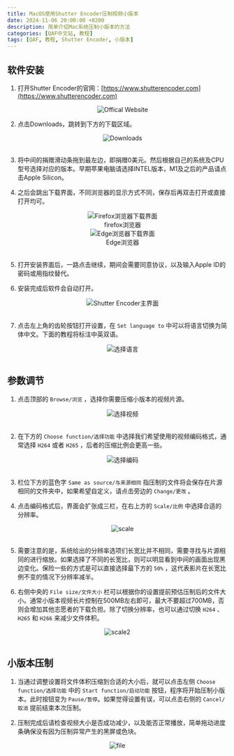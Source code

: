 ```yaml
---
title: MacOS使用Shutter Encoder压制视频小版本
date: 2024-11-06 20:00:00 +0200
description: 简单介绍Mac系统压制小版本的方法
categories: [QAF中文站, 教程]
tags: [QAF, 教程, Shutter Encoder, 小版本]
---
```


## 软件安装

1. 打开Shutter Encoder的官网：[https://www.shutterencoder.com](https://www.shutterencoder.com)
   
   <center><img src= "/assets/img/post/2024-11-06-how-to-compress-video-by-shutter-encoder/website.png" alt = "Offical Website"></center>

2. 点击Downloads，跳转到下方的下载区域。
   <center><img src= "/assets/img/post/2024-11-06-how-to-compress-video-by-shutter-encoder/downloads.png" alt= "Downloads"></center>
    <br/>
3. 将中间的捐赠滑动条拖到最左边，即捐赠0美元。然后根据自己的系统及CPU型号选择对应的版本。早期苹果电脑请选择INTEL版本，M1及之后的产品请点击Apple Silicon。
   <br/>

4. 之后会跳出下载界面，不同浏览器的显示方式不同，保存后再双击打开或直接打开均可。
   <br/>
   <center><img src="/assets/img/post/2024-11-06-how-to-compress-video-by-shutter-encoder/versions.png" alt="Firefox浏览器下载界面"><figcaption>firefox浏览器</figcaption></center>

    <center><img src="/assets/img/post/2024-11-06-how-to-compress-video-by-shutter-encoder/versions2.png" alt="Edge浏览器下载界面"><figcaption>Edge浏览器</figcaption></center>

    <br/>

5. 打开安装界面后，一路点击继续，期间会需要同意协议，以及输入Apple ID的密码或用指纹替代。
    <br/>

6. 安装完成后软件会自动打开。

   <center><img src="/assets/img/post/2024-11-06-how-to-compress-video-by-shutter-encoder/se1.png" alt="Shutter Encoder主界面"></center>
    <br/>

7. 点击左上角的齿轮按钮打开设置，在 `Set language to` 中可以将语言切换为简体中文。下面的教程将标注中英双语。

   <center><img src="/assets/img/post/2024-11-06-how-to-compress-video-by-shutter-encoder/language.png" alt="选择语言"></center>
    <br/>
   
## 参数调节

1. 点击顶部的 `Browse/浏览` ，选择你需要压缩小版本的视频片源。

   <center><img src="/assets/img/post/2024-11-06-how-to-compress-video-by-shutter-encoder/choose_video.png" alt="选择视频"></center>
   <br/>

2. 在下方的 `Choose function/选择功能` 中选择我们希望使用的视频编码格式，通常选择 `H264` 或者 `H265` ，后者的压缩比例会更高一些。

   <center><img src="/assets/img/post/2024-11-06-how-to-compress-video-by-shutter-encoder/choose_function.png" alt="选择编码"></center>
   <br/>

3. 栏位下方的蓝色字 `Same as source/与来源相同` 指压制的文件将会保存在片源相同的文件夹中，如果希望自定义，请点击旁边的 `Change/更改` 。
   <br/>
   

4. 点击编码格式后，界面会扩张成三栏，在右上方的 `Scale/比例` 中选择合适的分辨率。

   <center><img src="/assets/img/post/2024-11-06-how-to-compress-video-by-shutter-encoder/scale.png" alt="scale"></center>
   <br/>

5.  需要注意的是，系统给出的分辨率选项们长宽比并不相同，需要寻找与片源相同的进行缩放。如果选择了不同的长宽比，则可以明显看到中间的画面出现黑边变化。保险一些的方式是可以直接选择最下方的 `50%` ，这代表影片在长宽比例不变的情况下分辨率减半。
   
6.  右侧中央的 `File size/文件大小` 栏可以根据你的设置提前预估压制后的文件大小。通常小版本视频长片控制在500MB左右即可，最大不要超过700MB，否则会增加其他志愿者的下载负担。除了切换分辨率，也可以通过切换 `H264` 、 `H265` 和 `H266` 来减少文件体积。
   <center><img src="/assets/img/post/2024-11-06-how-to-compress-video-by-shutter-encoder/scale2.png" alt="scale2"></center>
   
   <br/>


## 小版本压制

1.  当通过调整设置将文件体积压缩到合适的大小后，就可以点击左侧 `Choose function/选择功能` 中的 `Start function/启动功能` 按钮，程序将开始压制小版本。此时按钮变为 `Pause/暂停`。如果觉得设置有误，可以点击右侧的 `Cancel/取消` 提前结束本次压制。
   
2.  压制完成后请检查视频大小是否成功减少，以及能否正常播放，简单拖动进度条确保没有因为压制异常产生的黑屏或色块。
   
   <center><img src="/assets/img/post/2024-11-06-how-to-compress-video-by-shutter-encoder/file.png" alt="file"></center>

